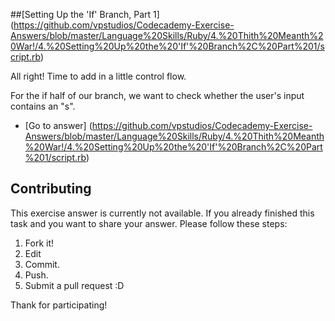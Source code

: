 ##[Setting Up the 'If' Branch, Part 1] (https://github.com/vpstudios/Codecademy-Exercise-Answers/blob/master/Language%20Skills/Ruby/4.%20Thith%20Meanth%20War!/4.%20Setting%20Up%20the%20'If'%20Branch%2C%20Part%201/script.rb)

All right! Time to add in a little control flow.

For the if half of our branch, we want to check whether the user's input contains an "s".


* [Go to answer] (https://github.com/vpstudios/Codecademy-Exercise-Answers/blob/master/Language%20Skills/Ruby/4.%20Thith%20Meanth%20War!/4.%20Setting%20Up%20the%20'If'%20Branch%2C%20Part%201/script.rb)





## Contributing

This exercise answer is currently not available. If you already finished this task and you want to share your answer. Please follow these steps: 

1. Fork it!
2. Edit
3. Commit.
4. Push.
5. Submit a pull request :D

Thank for participating!